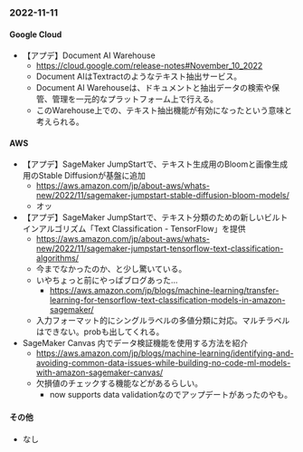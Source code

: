 
### 2022-11-11

#### Google Cloud

- 【アプデ】Document AI Warehouse
  - https://cloud.google.com/release-notes#November_10_2022
  - Document AIはTextractのようなテキスト抽出サービス。
  - Document AI Warehouseは、ドキュメントと抽出データの検索や保管、管理を一元的なプラットフォーム上で行える。
  - このWarehouse上での、テキスト抽出機能が有効になったという意味と考えられる。

#### AWS

- 【アプデ】SageMaker JumpStartで、テキスト生成用のBloomと画像生成用のStable Diffusionが基盤に追加
  - https://aws.amazon.com/jp/about-aws/whats-new/2022/11/sagemaker-jumpstart-stable-diffusion-bloom-models/
  - オッ
- 【アプデ】SageMaker JumpStartで、テキスト分類のための新しいビルトインアルゴリズム「Text Classification - TensorFlow」を提供
  - https://aws.amazon.com/jp/about-aws/whats-new/2022/11/sagemaker-jumpstart-tensorflow-text-classification-algorithms/
  - 今までなかったのか、と少し驚いている。
  - いやちょっと前にやっぱブログあった…
    - https://aws.amazon.com/jp/blogs/machine-learning/transfer-learning-for-tensorflow-text-classification-models-in-amazon-sagemaker/
  - 入力フォーマット的にシングルラベルの多値分類に対応。マルチラベルはできない。probも出してくれる。
- SageMaker Canvas 内でデータ検証機能を使用する方法を紹介
  - https://aws.amazon.com/jp/blogs/machine-learning/identifying-and-avoiding-common-data-issues-while-building-no-code-ml-models-with-amazon-sagemaker-canvas/
  - 欠損値のチェックする機能などがあるらしい。
    - now supports data validationなのでアップデートがあったのやも。

#### その他

- なし